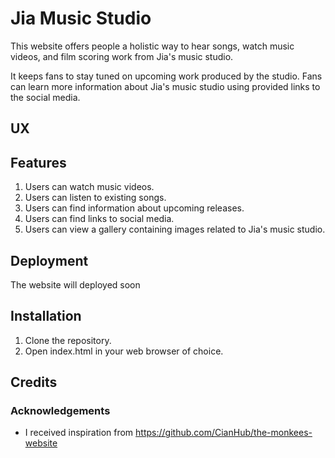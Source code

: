 # Jia Music Studio

This website offers people a holistic way to hear songs, watch music videos, and film scoring work from Jia's music studio. 

It keeps fans to stay tuned on upcoming work produced by the studio. Fans can learn more information about Jia's music studio using provided links to the social media.
 
## UX

## Features

1. Users can watch music videos.
2. Users can listen to existing songs.
3. Users can find information about upcoming releases.
4. Users can find links to social media.
5. Users can view a gallery containing images related to Jia's music studio.

## Deployment

The website will deployed soon

## Installation

1. Clone the repository.
2. Open index.html in your web browser of choice.

## Credits

### Acknowledgements

- I received inspiration from https://github.com/CianHub/the-monkees-website